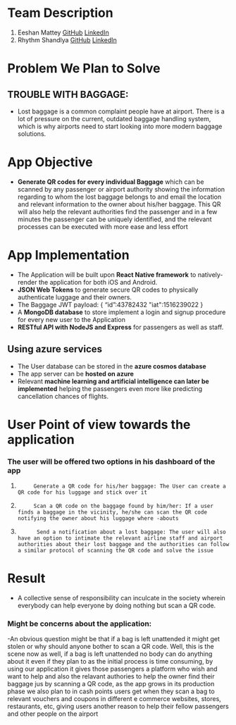 # Team Description
 1. Eeshan Mattey [GitHub](https://github.com/Eeshan8503) [LinkedIn](https://linkedin.com/in/eeshan-mattey-1676741b7)
 2. Rhythm Shandlya [GitHub](https://github.com/rhythmshandlya) [LinkedIn](https://linkedin.com/in/rhythm-shandlya-a1a949201)

# Problem We Plan to Solve
## TROUBLE WITH BAGGAGE:
- Lost baggage is a common complaint people have at airport. There is a lot of pressure on the current, outdated baggage handling system, which is why airports need to start looking into more modern baggage solutions.
# App Objective
- **Generate QR codes for every individual Baggage** which can be scanned by any passenger or airport authority showing the information regarding to whom the lost baggage belongs to and email the location and relevant information to the owner about his/her baggage. This QR will also help the relevant authorities find the passenger and in a few minutes the passenger can be uniquely identified, and the relevant processes can be executed with more ease and less effort
# App Implementation
- The Application will be built upon **React Native framework** to natively-render the application for both iOS and Android.
- **JSON Web Tokens** to generate secure QR codes to physically authenticate luggage and their owners.
-  The Baggage JWT payload:
{
  “id”:43782432
   "iat":1516239022
}
- A **MongoDB database** to store implement a login and signup procedure for every new user to the Application
- **RESTful API with NodeJS and Express** for passengers as well as staff.
## Using azure services
- The User database can be stored in the **azure cosmos database**
- The app server can be **hosted on azure**
- Relevant **machine learning and artificial intelligence can later be implemented** helping the passengers even more like predicting cancellation chances of flights.

# User Point of view towards the application
### The user will be offered two options in his dashboard of the app
			
1. 			Generate a QR code for his/her baggage: The User can create a QR code for his luggage and stick over it
2. 			Scan a QR code on the baggage found by him/her: If a user finds a baggage in the vicinity, he/she can scan the QR code notifying the owner about his luggage where -abouts
3. 			 Send a notification about a lost baggage: The user will also have an option to intimate the relevant airline staff and airport authorities about their lost baggage and the authorities can follow a similar protocol of scanning the QR code and solve the issue
# Result
-	A collective sense of responsibility can inculcate in the society wherein everybody can help everyone by doing nothing but scan a QR code.
### Might be concerns about the application:
-An obvious question might be that if a bag is left unattended it might get stolen or why should anyone bother to scan a QR code. Well, this is the scene now as well, if a bag is left unattended no body can do anything about it even if they plan to as the initial process is time consuming, by using our application it gives those passengers  a platform who wish and want to help and also the relavant authories to help the owner find their baggage jus by scanning a QR code, as the app grows in its production phase we also plan to in cash points users get when they scan a bag to relevant vouchers and coupons in different e commerce websites, stores, restaurants, etc, giving users another reason to help their fellow passengers and other people on the airport
